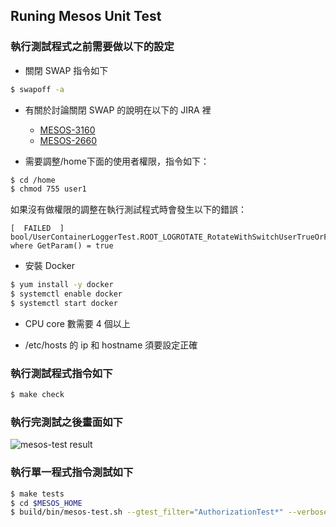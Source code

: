 ## Runing Mesos Unit Test
### 執行測試程式之前需要做以下的設定
* 關閉 SWAP 指令如下
```sh
$ swapoff -a
```

* 有關於討論關閉 SWAP 的說明在以下的 JIRA 裡 
    * [MESOS-3160](https://issues.apache.org/jira/browse/MESOS-3160)
    * [MESOS-2660](https://issues.apache.org/jira/browse/MESOS-2660)
    
* 需要調整/home下面的使用者權限，指令如下：
```sh
$ cd /home
$ chmod 755 user1
```
如果沒有做權限的調整在執行測試程式時會發生以下的錯誤：
```
[  FAILED  ] bool/UserContainerLoggerTest.ROOT_LOGROTATE_RotateWithSwitchUserTrueOrFalse/0, where GetParam() = true
```

* 安裝 Docker
```sh
$ yum install -y docker
$ systemctl enable docker
$ systemctl start docker
```

* CPU core 數需要 4 個以上

* /etc/hosts 的 ip 和 hostname 須要設定正確

### 執行測試程式指令如下
```sh
$ make check
```

### 執行完測試之後畫面如下
![mesos-test result](./images/mesos-test.png)


### 執行單一程式指令測試如下
```sh
$ make tests
$ cd $MESOS_HOME
$ build/bin/mesos-test.sh --gtest_filter="AuthorizationTest*" --verbose
```
